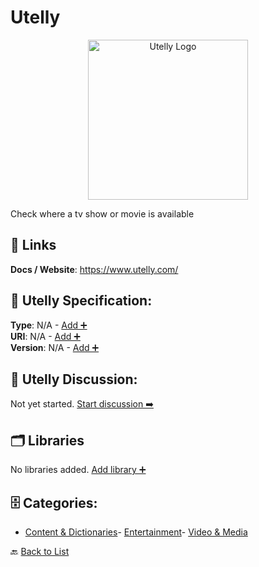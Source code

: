 # Utelly
<p align="center">
    <img width="256" src="https://raw.githubusercontent.com/apis-list/apis-list/main/apis/utelly/logo_256x256.png" alt="Utelly Logo"/>
</p>
Check where a tv show or movie is available

##  🔗 Links
**Docs / Website**: https://www.utelly.com/

## 🧬 Utelly Specification:
**Type**: N/A - [Add ➕](https://github.com/apis-list/apis-list/edit/main/apis.yaml#L21236)  
**URI**: N/A - [Add ➕](https://github.com/apis-list/apis-list/edit/main/apis.yaml#L21236)  
**Version**: N/A - [Add ➕](https://github.com/apis-list/apis-list/edit/main/apis.yaml#L21236)

## 💬 Utelly Discussion:
Not yet started. [Start discussion ➡️](https://github.com/apis-list/apis-list/discussions/new)

## 🗂️ Libraries

No libraries added. [Add library ➕](https://github.com/apis-list/apis-list/edit/main/apis.yaml#L21236)    


## 🗄️ Categories:
- [Content & Dictionaries](https://github.com/apis-list/apis-list#content--dictionaries-)- [Entertainment](https://github.com/apis-list/apis-list#entertainment-)- [Video & Media](https://github.com/apis-list/apis-list#video--media-)

🔙  [Back to List](https://github.com/apis-list/apis-list)
